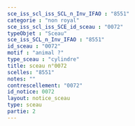 ```yaml
---
sce_iss_scl_iss_SCL_n_Inv_IFAO : "8551"
categorie : "non royal"
sce_iss_scl_iss_SCE_id_sceau : "0072"
typeObjet : "Sceau"
sce_iss_SCL_n_Inv_IFAO : "8551"
id_sceau : "0072"
motif : "animal ?"
type_sceau : "cylindre"
title: sceau n°0072
scelles: "8551"
notes: ""
contrescellement: "0072"
id_notice: 0072
layout: notice_sceau
type: sceau
partie: 2
---
```

